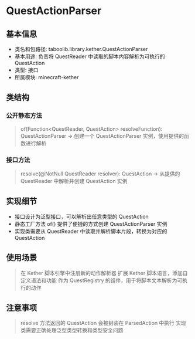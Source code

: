 # QuestActionParser

## 基本信息
- 类名和包路径: taboolib.library.kether.QuestActionParser
- 基本用途: 负责将 QuestReader 中读取的脚本内容解析为可执行的 QuestAction
- 类型: 接口
- 所属模块: minecraft-kether

## 类结构
### 公开静态方法
> of(Function<QuestReader, QuestAction<T>> resolveFunction): QuestActionParser -> 创建一个 QuestActionParser 实例，使用提供的函数进行解析

### 接口方法
> resolve(@NotNull QuestReader resolver): QuestAction<T> -> 从提供的 QuestReader 中解析并创建 QuestAction 实例

## 实现细节
- 接口设计为泛型接口，可以解析出任意类型的 QuestAction
- 静态工厂方法 of() 提供了便捷的方式创建 QuestActionParser 实例
- 实现类需要从 QuestReader 中读取并解析脚本片段，转换为对应的 QuestAction

## 使用场景
> 在 Kether 脚本引擎中注册新的动作解析器
> 扩展 Kether 脚本语言，添加自定义语法和功能
> 作为 QuestRegistry 的组件，用于将脚本文本解析为可执行的动作

## 注意事项
> resolve 方法返回的 QuestAction 会被封装在 ParsedAction 中执行
> 实现类需要正确处理泛型类型转换和类型安全问题
